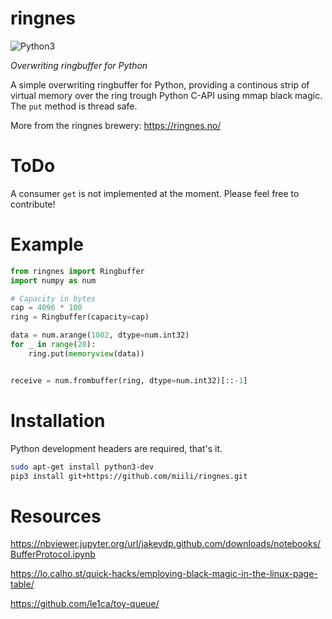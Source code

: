 # ringnes
![Python3](https://img.shields.io/badge/python-3.5-brightgreen.svg)

_Overwriting ringbuffer for Python_

A simple overwriting ringbuffer for Python, providing a continous strip of virtual memory over the ring trough Python C-API using mmap black magic.
The `put` method is thread safe.

More from the ringnes brewery: https://ringnes.no/

# ToDo

A consumer `get` is not implemented at the moment. Please feel free to contribute!

# Example

```python
from ringnes import Ringbuffer
import numpy as num

# Capacity in bytes
cap = 4096 * 100
ring = Ringbuffer(capacity=cap)

data = num.arange(1002, dtype=num.int32)
for _ in range(20):
    ring.put(memoryview(data))


receive = num.frombuffer(ring, dtype=num.int32)[::-1]
```

# Installation

Python development headers are required, that's it.

```sh
sudo apt-get install python3-dev
pip3 install git+https://github.com/miili/ringnes.git
```


# Resources

https://nbviewer.jupyter.org/url/jakevdp.github.com/downloads/notebooks/BufferProtocol.ipynb

https://lo.calho.st/quick-hacks/employing-black-magic-in-the-linux-page-table/

https://github.com/le1ca/toy-queue/
